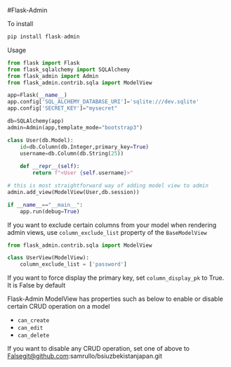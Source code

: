 #Flask-Admin

To install

```python
pip install flask-admin
```

Usage

```python
from flask import Flask
from flask_sqlalchemy import SQLAlchemy
from flask_admin import Admin
from flask_admin.contrib.sqla import ModelView

app=Flask(__name__)
app.config['SQL_ALCHEMY_DATABASE_URI']='sqlite:///dev.sqlite'
app.config['SECRET_KEY']="mysecret"

db=SQLAlchemy(app)
admin=Admin(app,template_mode="bootstrap3")

class User(db.Model):
    id=db.Column(db.Integer,primary_key=True)
    username=db.Column(db.String(25))
    
    def __repr__(self):
        return f"<User {self.username}>"

# this is most straightforward way of adding model view to admin
admin.add_view(ModelView(User,db.session))

if __name__=="__main__":
    app.run(debug=True)
```

If you want to exclude certain columns from your model when 
rendering admin views, use ```column_exclude_list``` property
of the ```BaseModelView```

```python
from flask_admin.contrib.sqla import ModelView

class UserView(ModelView):
    column_exclude_list = ['password']
```

If you want to force display the primary key, set ```column_display_pk```
to True. It is False by default

Flask-Admin ModelView has properties such as below to enable or disable
certain CRUD operation on a model

- ```can_create```
- ```can_edit```
- ```can_delete```

If you want to disable any CRUD operation, set one of above
to Falsegit@github.com:samrullo/bsiuzbekistanjapan.git